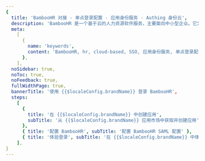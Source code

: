 ```yaml
---
{
  title: 'BambooHR 对接 - 单点登录配置 - 应用身份服务 - Authing 身份云',
  description: 'BambooHR 是一个基于云的人力资源软件服务，主要面向中小型企业。它为客户管理员工全使用周期提供易于使用的自动化解决方案。 超过 16,000 个组织使用该软件，包括 Vimeo 和 Reddit。',
  meta:
    [
      {
        name: 'keywords',
        content: 'BambooHR, hr, cloud-based, SSO, 应用身份服务, 单点登录配置, Authing身份云',
      },
    ],
  noSidebar: true,
  noToc: true,
  noFeedback: true,
  fullWidthPage: true,
  bannerTitle: '使用 {{$localeConfig.brandName}} 登录 BambooHR',
  steps:
    [
      {
        title: '在 {{$localeConfig.brandName}} 中创建应用',
        subTitle: '从 {{$localeConfig.brandName}} 应用市场中获取并创建应用',
      },
      { title: '配置 BambooHR', subTitle: '配置 BambooHR SAML 配置' },
      { title: '体验登录', subTitle: '在 {{$localeConfig.brandName}} 中体验登录' },
    ],
}
---
```


<IntegrationDetail/>
